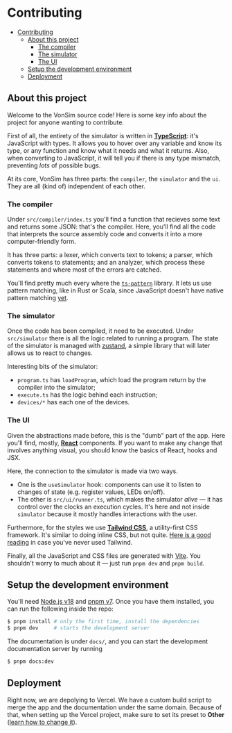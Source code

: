 # Contributing

- [Contributing](#contributing)
  - [About this project](#about-this-project)
    - [The compiler](#the-compiler)
    - [The simulator](#the-simulator)
    - [The UI](#the-ui)
  - [Setup the development environment](#setup-the-development-environment)
  - [Deployment](#deployment)

## About this project

Welcome to the VonSim source code! Here is some key info about the project for anyone wanting to contribute.

First of all, the entirety of the simulator is written in [**TypeScript**](https://www.typescriptlang.org/): it's JavaScript with types. It allows you to hover over any variable and know its type, or any function and know what it needs and what it returns. Also, when converting to JavaScript, it will tell you if there is any type mismatch, preventing _lots_ of possible bugs.

At its core, VonSim has three parts: the `compiler`, the `simulator` and the `ui`. They are all (kind of) independent of each other.

### The compiler

Under `src/compiler/index.ts` you'll find a function that recieves some text and returns some JSON: that's the compiler. Here, you'll find all the code that interprets the source assembly code and converts it into a more computer-friendly form.

It has three parts: a lexer, which converts text to tokens; a parser, which converts tokens to statements; and an analyzer, which process these statements and where most of the errors are catched.

You'll find pretty much every where the [`ts-pattern`](https://github.com/gvergnaud/ts-pattern) library. It lets us use pattern matching, like in Rust or Scala, since JavaScript doesn't have native pattern matching [yet](https://github.com/tc39/proposal-pattern-matching).

### The simulator

Once the code has been compiled, it need to be executed. Under `src/simulator` there is all the logic related to running a program. The state of the simulator is managed with [zustand](https://github.com/pmndrs/zustand), a simple library that will later allows us to react to changes.

Interesting bits of the simulator:

- `program.ts` has `loadProgram`, which load the program return by the compiler into the simulator;
- `execute.ts` has the logic behind each instruction;
- `devices/*` has each one of the devices.

### The UI

Given the abstractions made before, this is the "dumb" part of the app. Here you'll find, mostly, [**React**](https://reactjs.org/) components. If you want to make any change that involves anything visual, you should know the basics of React, hooks and JSX.

Here, the connection to the simulator is made via two ways.

- One is the `useSimulator` hook: components can use it to listen to changes of state (e.g. register values, LEDs on/off).
- The other is `src/ui/runner.ts`, which makes the simulator _alive_ — it has control over the clocks an execution cycles. It's here and not inside `simulator` because it mostly handles interactions with the user.

Furthermore, for the styles we use [**Tailwind CSS**](https://tailwindcss.com/), a utility-first CSS framework. It's similar to doing inline CSS, but not quite. [Here is a good reading](https://tailwindcss.com/docs/utility-first) in case you've never used Tailwind.

Finally, all the JavaScript and CSS files are generated with [Vite](https://vitejs.dev/). You shouldn't worry to much about it — just run `pnpm dev` and `pnpm build`.

## Setup the development environment

You'll need [Node.js v18](https://nodejs.org/) and [pnpm v7](https://pnpm.io). Once you have them installed, you can run the following inside the repo:

```bash
$ pnpm install # only the first time, install the dependencies
$ pnpm dev     # starts the development server
```

The documentation is under `docs/`, and you can start the development documentation server by running

```bash
$ pnpm docs:dev
```

## Deployment

Right now, we are depolying to Vercel. We have a custom build script to merge the app and the documentation under the same domain. Because of that, when setting up the Vercel project, make sure to set its preset to **Other** ([learn how to change it](https://vercel.com/docs/concepts/deployments/configure-a-build#build-&-development-settings)).
